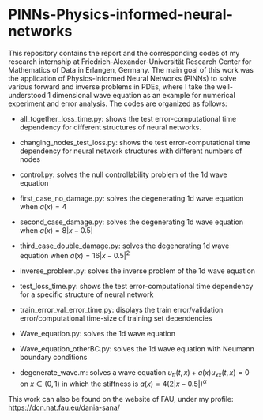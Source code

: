 # PINNs-Physics-informed-neural-networks

This repository contains the report and the corresponding codes of my research internship at Friedrich-Alexander-Universität Research Center for Mathematics of Data in Erlangen, Germany. The main goal of this work was the application of Physics-Informed Neural Networks (PINNs) to solve various forward and inverse problems in PDEs, where I take the well-understood 1 dimensional wave equation as an example for numerical experiment and error analysis. The codes are organized as follows: 

- all_together_loss_time.py: shows the test error-computational time dependency for different structures of neural networks.

- changing_nodes_test_loss.py: shows the test error-computational time dependency for neural network structures with different numbers of nodes

- control.py: solves the null controllability problem of the 1d wave equation

- first_case_no_damage.py: solves the degenerating 1d wave equation when $a(x)=4$

- second_case_damage.py: solves the degenerating 1d wave equation when $a(x)=8|x-0.5|$

- third_case_double_damage.py: solves the degenerating 1d wave equation when $a(x)=16|x-0.5|^2$

- inverse_problem.py: solves the inverse problem of the 1d wave equation

- test_loss_time.py: shows the test error-computational time dependency for a specific structure of neural network

- train_error_val_error_time.py: displays the train error/validation error/computational time-size of training set dependencies

- Wave_equation.py: solves the 1d wave equation

- Wave_equation_otherBC.py: solves the 1d wave equation with Neumann boundary conditions

- degenerate_wave.m: solves a wave equation $u_{tt}(t,x)+a(x) u_{xx}(t,x)=0$ on $x \in (0,1)$ in which the stiffness is $a(x)=4(2|x-0.5|)^{\alpha}$

This work can also be found on the website of FAU, under my profile: https://dcn.nat.fau.eu/dania-sana/
